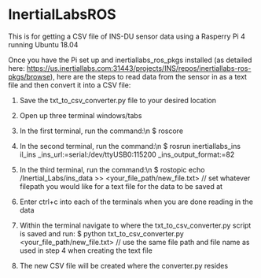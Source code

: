 # InertialLabsROS

This is for getting a CSV file of INS-DU sensor data using a Rasperry Pi 4 running Ubuntu 18.04

Once you have the Pi set up and inertiallabs_ros_pkgs installed (as detailed here: https://us.inertiallabs.com:31443/projects/INS/repos/inertiallabs-ros-pkgs/browse), here are the steps to read data from the sensor in as a text file and then convert it into a CSV file:

1. Save the txt_to_csv_converter.py file to your desired location

2. Open up three terminal windows/tabs

3. In the first terminal, run the command:\n
   $ roscore

4. In the second terminal, run the command:\n
   $ rosrun inertiallabs_ins il_ins _ins_url:=serial:/dev/ttyUSB0:115200 _ins_output_format:=82

5. In the third terminal, run the command:\n
   $ rostopic echo /Inertial_Labs/ins_data >> <your_file_path/new_file.txt>
   // set whatever filepath you would like for a text file for the data to be saved at

6. Enter ctrl+c into each of the terminals when you are done reading in the data

7. Within the terminal navigate to where the txt_to_csv_converter.py script is saved and run:
   $ python txt_to_csv_converter.py <your_file_path/new_file.txt>
   // use the same file path and file name as used in step 4 when creating the text file

8. The new CSV file will be created where the converter.py resides

